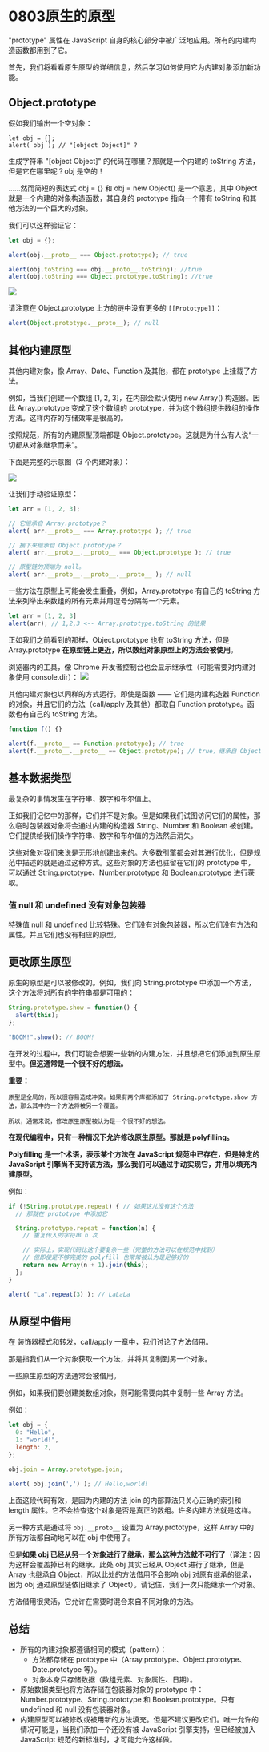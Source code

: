 # 0803原生的原型

"prototype" 属性在 JavaScript 自身的核心部分中被广泛地应用。所有的内建构造函数都用到了它。

首先，我们将看看原生原型的详细信息，然后学习如何使用它为内建对象添加新功能。

## Object.prototype
假如我们输出一个空对象：
```js0
let obj = {};
alert( obj ); // "[object Object]" ?
```

生成字符串 "[object Object]" 的代码在哪里？那就是一个内建的 toString 方法，但是它在哪里呢？obj 是空的！

……然而简短的表达式 obj = {} 和 obj = new Object() 是一个意思，其中 Object 就是一个内建的对象构造函数，其自身的 prototype 指向一个带有 toString 和其他方法的一个巨大的对象。

我们可以这样验证它：
```js
let obj = {};

alert(obj.__proto__ === Object.prototype); // true

alert(obj.toString === obj.__proto__.toString); //true
alert(obj.toString === Object.prototype.toString); //true
```

![](_attachments/old/2022-08-27-04-03-07.png)

请注意在 Object.prototype 上方的链中没有更多的 `[[Prototype]]`：
```js
alert(Object.prototype.__proto__); // null
```

## 其他内建原型
其他内建对象，像 Array、Date、Function 及其他，都在 prototype 上挂载了方法。

例如，当我们创建一个数组 [1, 2, 3]，在内部会默认使用 new Array() 构造器。因此 Array.prototype 变成了这个数组的 prototype，并为这个数组提供数组的操作方法。这样内存的存储效率是很高的。

按照规范，所有的内建原型顶端都是 Object.prototype。这就是为什么有人说“一切都从对象继承而来”。

下面是完整的示意图（3 个内建对象）：

![](_attachments/old/2022-08-27-04-03-49.png)

让我们手动验证原型：
```js
let arr = [1, 2, 3];

// 它继承自 Array.prototype？
alert( arr.__proto__ === Array.prototype ); // true

// 接下来继承自 Object.prototype？
alert( arr.__proto__.__proto__ === Object.prototype ); // true

// 原型链的顶端为 null。
alert( arr.__proto__.__proto__.__proto__ ); // null
```

一些方法在原型上可能会发生重叠，例如，Array.prototype 有自己的 toString 方法来列举出来数组的所有元素并用逗号分隔每一个元素。
```js
let arr = [1, 2, 3]
alert(arr); // 1,2,3 <-- Array.prototype.toString 的结果
```

正如我们之前看到的那样，Object.prototype 也有 toString 方法，但是 Array.prototype **在原型链上更近，所以数组对象原型上的方法会被使用**。

浏览器内的工具，像 Chrome 开发者控制台也会显示继承性（可能需要对内建对象使用 console.dir）：
![](_attachments/old/2022-08-27-04-05-02.png)

其他内建对象也以同样的方式运行。即使是函数 —— 它们是内建构造器 Function 的对象，并且它们的方法（call/apply 及其他）都取自 Function.prototype。函数也有自己的 toString 方法。
```js
function f() {}

alert(f.__proto__ == Function.prototype); // true
alert(f.__proto__.__proto__ == Object.prototype); // true，继承自 Object
```

## 基本数据类型
最复杂的事情发生在字符串、数字和布尔值上。

正如我们记忆中的那样，它们并不是对象。但是如果我们试图访问它们的属性，那么临时包装器对象将会通过内建的构造器 String、Number 和 Boolean 被创建。它们提供给我们操作字符串、数字和布尔值的方法然后消失。

这些对象对我们来说是无形地创建出来的。大多数引擎都会对其进行优化，但是规范中描述的就是通过这种方式。这些对象的方法也驻留在它们的 prototype 中，可以通过 String.prototype、Number.prototype 和 Boolean.prototype 进行获取。

### 值 null 和 undefined 没有对象包装器
特殊值 null 和 undefined 比较特殊。它们没有对象包装器，所以它们没有方法和属性。并且它们也没有相应的原型。

## 更改原生原型
原生的原型是可以被修改的。例如，我们向 String.prototype 中添加一个方法，这个方法将对所有的字符串都是可用的：
```js
String.prototype.show = function() {
  alert(this);
};

"BOOM!".show(); // BOOM!
```
在开发的过程中，我们可能会想要一些新的内建方法，并且想把它们添加到原生原型中。**但这通常是一个很不好的想法。**

**重要：**
```
原型是全局的，所以很容易造成冲突。如果有两个库都添加了 String.prototype.show 方法，那么其中的一个方法将被另一个覆盖。

所以，通常来说，修改原生原型被认为是一个很不好的想法。
```

**在现代编程中，只有一种情况下允许修改原生原型。那就是 polyfilling。**

**Polyfilling 是一个术语，表示某个方法在 JavaScript 规范中已存在，但是特定的 JavaScript 引擎尚不支持该方法，那么我们可以通过手动实现它，并用以填充内建原型。**

例如：
```js
if (!String.prototype.repeat) { // 如果这儿没有这个方法
  // 那就在 prototype 中添加它

  String.prototype.repeat = function(n) {
    // 重复传入的字符串 n 次

    // 实际上，实现代码比这个要复杂一些（完整的方法可以在规范中找到）
    // 但即使是不够完美的 polyfill 也常常被认为是足够好的
    return new Array(n + 1).join(this);
  };
}

alert( "La".repeat(3) ); // LaLaLa
```

## 从原型中借用
在 装饰器模式和转发，call/apply 一章中，我们讨论了方法借用。

那是指我们从一个对象获取一个方法，并将其复制到另一个对象。

一些原生原型的方法通常会被借用。

例如，如果我们要创建类数组对象，则可能需要向其中复制一些 Array 方法。

例如：
```js
let obj = {
  0: "Hello",
  1: "world!",
  length: 2,
};

obj.join = Array.prototype.join;

alert( obj.join(',') ); // Hello,world!
```

上面这段代码有效，是因为内建的方法 join 的内部算法只关心正确的索引和 length 属性。它不会检查这个对象是否是真正的数组。许多内建方法就是这样。

另一种方式是通过将 `obj.__proto__` 设置为 Array.prototype，这样 Array 中的所有方法都自动地可以在 obj 中使用了。

但是**如果 obj 已经从另一个对象进行了继承，那么这种方法就不可行了**（译注：因为这样会覆盖掉已有的继承。此处 obj 其实已经从 Object 进行了继承，但是 Array 也继承自 Object，所以此处的方法借用不会影响 obj 对原有继承的继承，因为 obj 通过原型链依旧继承了 Object）。请记住，我们一次只能继承一个对象。

方法借用很灵活，它允许在需要时混合来自不同对象的方法。

## 总结
* 所有的内建对象都遵循相同的模式（pattern）：
  * 方法都存储在 prototype 中（Array.prototype、Object.prototype、Date.prototype 等）。
  * 对象本身只存储数据（数组元素、对象属性、日期）。
* 原始数据类型也将方法存储在包装器对象的 prototype 中：Number.prototype、String.prototype 和 Boolean.prototype。只有 undefined 和 null 没有包装器对象。
* 内建原型可以被修改或被用新的方法填充。但是不建议更改它们。唯一允许的情况可能是，当我们添加一个还没有被 JavaScript 引擎支持，但已经被加入 JavaScript 规范的新标准时，才可能允许这样做。